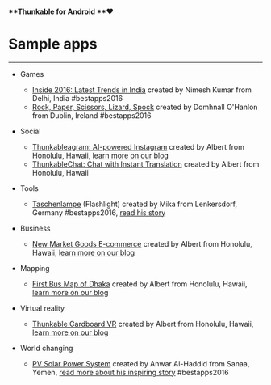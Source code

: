 #### **Thunkable for Android **❤

# Sample apps

---

* Games

  * [Inside 2016: Latest Trends in India](#) created by Nimesh Kumar from Delhi, India \#bestapps2016
  * [Rock, Paper, Scissors, Lizard, Spock](#) created by Domhnall O'Hanlon from Dublin, Ireland \#bestapps2016

* Social

  * [Thunkableagram: AI-powered Instagram](#) created by Albert from Honolulu, Hawaii, [learn more on our blog](#)
  * [ThunkableChat: Chat with Instant Translation](https://goo.gl/pZUKHu) created by Albert from Honolulu, Hawaii

* Tools

  * [Taschenlampe](#) \(Flashlight\) created by Mika from Lenkersdorf, Germany \#bestapps2016, [read his story](https://blog.thunkable.com/how-app-development-changed-mikas-life-and-allows-him-to-give-back-to-his-community-c80a5d7d3c47)

* Business

  * [New Market Goods E-commerce](#) created by Albert from Honolulu, Hawaii, [learn more on our blog](#)

* Mapping

  * [First Bus Map of Dhaka](#) created by Albert from Honolulu, Hawaii, [learn more on our blog](#)

* Virtual reality

  * [Thunkable Cardboard VR](#) created by Albert from Honolulu, Hawaii, [learn more on our blog](#)

* World changing

  * [PV Solar Power System](#) created by Anwar Al-Haddid from Sanaa, Yemen, [read more about his inspiring story](#) \#bestapps2016



